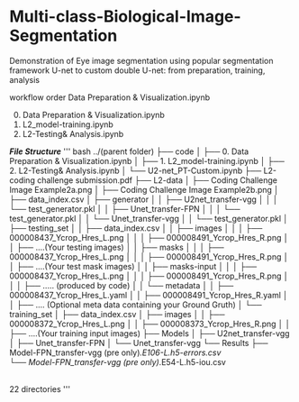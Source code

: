 # Multi-class-Biological-Image-Segmentation
Demonstration of Eye image segmentation using popular segmentation framework U-net to custom double U-net: from preparation, training, analysis

workflow order
Data Preparation & Visualization.ipynb

0. Data Preparation & Visualization.ipynb
1. L2_model-training.ipynb
2. L2-Testing& Analysis.ipynb

***File Structure***
''' bash
../(parent folder)
├── code
│   ├── 0. Data Preparation & Visualization.ipynb
│   ├── 1. L2_model-training.ipynb
│   ├── 2. L2-Testing& Analysis.ipynb
│   └── U2-net_PT-Custom.ipynb
├── L2-coding challenge submission.pdf
├── L2-data
│   ├── Coding Challenge Image Example2a.png
│   ├── Coding Challenge Image Example2b.png
│   ├── data_index.csv
│   ├── generator
│   │   ├── U2net_transfer-vgg
│   │   │   └── test_generator.pkl
│   │   ├── Unet_transfer-FPN
│   │   │   └── test_generator.pkl
│   │   └── Unet_transfer-vgg
│   │       └── test_generator.pkl
│   ├── testing_set
│   │   ├── data_index.csv
│   │   ├── images
│   │   │   ├── 000008437_Ycrop_Hres_L.png
│   │   │   ├── 000008491_Ycrop_Hres_R.png
│       │   ├── ....(Your testing images)
│   │   ├── masks
│   │   │   ├── 000008437_Ycrop_Hres_L.png
│   │   │   ├── 000008491_Ycrop_Hres_R.png
│       │   ├── ....(Your test mask images)
│   │   ├── masks-input
│   │   │   ├── 000008437_Ycrop_Hres_L.png
│   │   │   ├── 000008491_Ycrop_Hres_R.png
│   │   │   ├── ..... (produced by code)
│   │   └── metadata
│   │       ├── 000008437_Ycrop_Hres_L.yaml
│   │       ├── 000008491_Ycrop_Hres_R.yaml
│   │       ├── .... (Optional meta data containing your Ground Gruth)
│   └── training_set
│       ├── data_index.csv
│       ├── images
│       │   ├── 000008372_Ycrop_Hres_L.png
│       │   ├── 000008373_Ycrop_Hres_R.png
│       │   ├── ....(Your training input images)
├── Models
│   ├── U2net_transfer-vgg
│   ├── Unet_transfer-FPN
│   └── Unet_transfer-vgg
└── Results
    ├── Model-FPN_transfer-vgg (pre only)_.E106-L.h5-errors.csv
<br />    └── Model-FPN_transfer-vgg (pre only)_.E54-L.h5-iou.csv

<br />22 directories
'''
